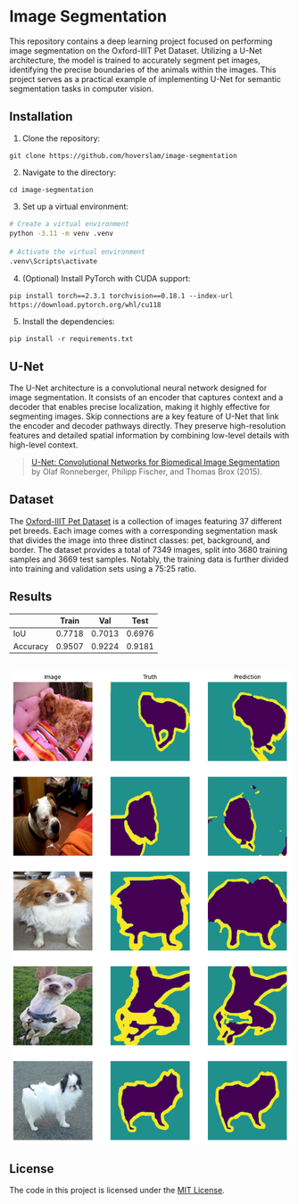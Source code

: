 # Image Segmentation

This repository contains a deep learning project focused on performing image segmentation on the Oxford-IIIT Pet Dataset. Utilizing a U-Net architecture, the model is trained to accurately segment pet images, identifying the precise boundaries of the animals within the images. This project serves as a practical example of implementing U-Net for semantic segmentation tasks in computer vision.


## Installation

1. Clone the repository:

```
git clone https://github.com/hoverslam/image-segmentation
```

2. Navigate to the directory:

```
cd image-segmentation
```

3. Set up a virtual environment:

```bash
# Create a virtual environment
python -3.11 -m venv .venv

# Activate the virtual environment
.venv\Scripts\activate
```

4. (Optional) Install PyTorch with CUDA support:

```
pip install torch==2.3.1 torchvision==0.18.1 --index-url https://download.pytorch.org/whl/cu118
```

5. Install the dependencies:

```
pip install -r requirements.txt
```


## U-Net

The U-Net architecture is a convolutional neural network designed for image segmentation. It consists of an encoder that captures context and a decoder that enables precise localization, making it highly effective for segmenting images. Skip connections are a key feature of U-Net that link the encoder and decoder pathways directly. They preserve high-resolution features and detailed spatial information by combining low-level details with high-level context.

> [U-Net: Convolutional Networks for Biomedical Image Segmentation](https://arxiv.org/abs/1505.04597) by Olaf Ronneberger, Philipp Fischer, and Thomas Brox (2015).


## Dataset

The [Oxford-IIIT Pet Dataset](https://www.robots.ox.ac.uk/~vgg/data/pets/) is a collection of images featuring 37 different pet breeds. Each image comes with a corresponding segmentation mask that divides the image into three distinct classes: pet, background, and border. The dataset provides a total of 7349 images, split into 3680 training samples and 3669 test samples. Notably, the training data is further divided into training and validation sets using a 75:25 ratio.


## Results

| | Train | Val | Test |
|---|---|---|---|
| IoU | 0.7718 | 0.7013 | 0.6976 |
| Accuracy | 0.9507 | 0.9224 | 0.9181 |

</br>
<div align="center">
<img src="./img/examples.png" alt="Example images with ground truth mask and predcition" />
</div>



## License

The code in this project is licensed under the [MIT License](LICENSE.txt).
